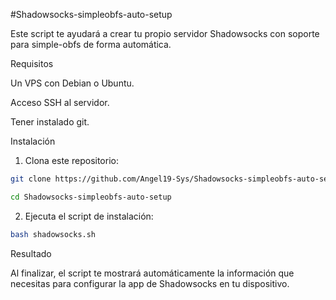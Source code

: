 #Shadowsocks-simpleobfs-auto-setup

Este script te ayudará a crear tu propio servidor Shadowsocks con soporte para simple-obfs de forma automática.

Requisitos

Un VPS con Debian o Ubuntu.

Acceso SSH al servidor.

Tener instalado git.


Instalación

1. Clona este repositorio:

```bash
git clone https://github.com/Angel19-Sys/Shadowsocks-simpleobfs-auto-setup.git

cd Shadowsocks-simpleobfs-auto-setup
```


2. Ejecuta el script de instalación:

```bash
bash shadowsocks.sh
```


Resultado

Al finalizar, el script te mostrará automáticamente la información que necesitas para configurar la app de Shadowsocks en tu dispositivo.
